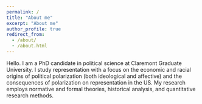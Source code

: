 ```yaml
---
permalink: /
title: "About me"
excerpt: "About me"
author_profile: true
redirect_from: 
  - /about/
  - /about.html
---
```


Hello. I am a PhD candidate in political science at Claremont Graduate University. I study representation with a focus on the economic and racial origins of political polarization (both ideological and affective) and the consequences of polarization on representation in the US. My research employs normative and formal theories, historical analysis, and quantitative research methods. 
